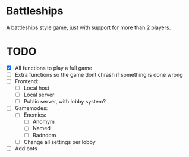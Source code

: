 # Battleships
A battleships style game, just with support for more than 2 players.

# TODO
- [X] All functions to play a full game
- [ ] Extra functions so the game dont chrash if something is done wrong
- [ ] Frontend:
  - [ ] Local host
  - [ ] Local server
  - [ ] Public server, with lobby system?
- [ ] Gamemodes:
  - [ ] Enemies:
    - [ ] Anomym
    - [ ] Named
    - [ ] Radndom
  - [ ] Change all settings per lobby
- [ ] Add bots

